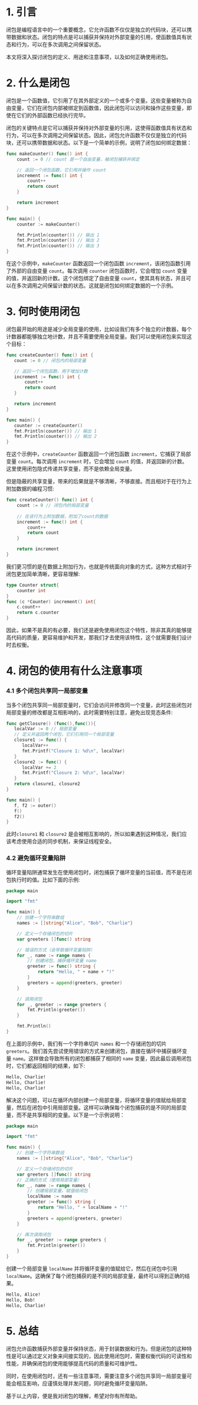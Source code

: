 # 1. 引言
闭包是编程语言中的一个重要概念，它允许函数不仅仅是独立的代码块，还可以携带数据和状态。闭包的特点是可以捕获并保持对外部变量的引用，使函数值具有状态和行为，可以在多次调用之间保留状态。

本文将深入探讨闭包的定义、用途和注意事项，以及如何正确使用闭包。

# 2. 什么是闭包
闭包是一个函数值，它引用了在其外部定义的一个或多个变量。这些变量被称为自由变量，它们在闭包内部被绑定到函数值，因此闭包可以访问和操作这些变量，即使在它们的外部函数已经执行完毕。

闭包的关键特点是它可以捕获并保持对外部变量的引用，这使得函数值具有状态和行为，可以在多次调用之间保留状态。因此，闭包允许函数不仅仅是独立的代码块，还可以携带数据和状态。以下是一个简单的示例，说明了闭包如何绑定数据：
```go
func makeCounter() func() int {
    count := 0 // count 是一个自由变量，被闭包捕获并绑定

    // 返回一个闭包函数，它引用并操作 count
    increment := func() int {
        count++
        return count
    }

    return increment
}

func main() {
    counter := makeCounter()

    fmt.Println(counter()) // 输出 1
    fmt.Println(counter()) // 输出 2
    fmt.Println(counter()) // 输出 3
}
```
在这个示例中，`makeCounter` 函数返回一个闭包函数 `increment`，该闭包函数引用了外部的自由变量 `count`。每次调用 `counter` 闭包函数时，它会增加 `count` 变量的值，并返回新的计数。这个闭包绑定了自由变量 `count`，使其具有状态，并且可以在多次调用之间保留计数的状态。这就是闭包如何绑定数据的一个示例。

# 3. 何时使用闭包
闭包最开始的用途是减少全局变量的使用，比如设我们有多个独立的计数器，每个计数器都能够独立地计数，并且不需要使用全局变量。我们可以使用闭包来实现这个目标：
 ```go
func createCounter() func() int {
    count := 0 // 闭包内的局部变量

    // 返回一个闭包函数，用于增加计数
    increment := func() int {
        count++
        return count
    }

    return increment
}

func main() {
    counter := createCounter()
    fmt.Println(counter()) // 输出 1
    fmt.Println(counter()) // 输出 2
}
```

在这个示例中，`createCounter` 函数返回一个闭包函数 `increment`，它捕获了局部变量 `count`。每次调用 `increment` 时，它会增加 `count` 的值，并返回新的计数。这里使用闭包隐式传递共享变量，而不是依赖全局变量。

但是隐蔽的共享变量，带来的后果就是不够清晰，不够直接。而且相对于在行为上附加数据的编程习惯:
```go
func createCounter() func() int {
    count := 0 // 闭包内的局部变量
    
    // 在该行为上附加数据，附加了count的数据
    increment := func() int {
        count++
        return count
    }

    return increment
}
```
我们更习惯的是在数据上附加行为，也就是传统面向对象的方式，这种方式相对于闭包更加简单清晰，更容易理解:
```go
type Counter struct{
    counter int
}
func (c *Counter) increment() int{
    c.count++
    return c.counter
}
```
因此，如果不是真的有必要，我们还是避免使用闭包这个特性，除非其真的能够提高代码的质量，更容易维护和开发，那我们才去使用该特性，这个就需要我们设计时去权衡。

# 4. 闭包的使用有什么注意事项
### 4.1 多个闭包共享同一局部变量
当多个闭包共享同一局部变量时，它们会访问并修改同一个变量，此时这些闭包对局部变量的修改都是互相影响的，此时需要特别注意，避免出现竞态条件:
```go
func getClosure() (func(),func()){
   localVar := 0 // 局部变量
   // 定义并返回两个闭包，它们引用同一个局部变量
   closure1 := func() {
      localVar++
      fmt.Printf("Closure 1: %d\n", localVar)
   }
   closure2 := func() {
      localVar += 2
      fmt.Printf("Closure 2: %d\n", localVar)
   }
   return closure1, closure2
}

func main() {
   f, f2 := outer()
   f()
   f2()
}
```
此时`closure1` 和 `closure2` 是会被相互影响的，所以如果遇到这种情况，我们应该考虑使用合适的同步机制，来保证线程安全。

### 4.2 避免循环变量陷阱

循环变量陷阱通常发生在使用闭包时，闭包捕获了循环变量的当前值，而不是在闭包执行时的值。比如下面的示例:
```go
package main

import "fmt"

func main() {
    // 创建一个字符串数组
    names := []string{"Alice", "Bob", "Charlie"}

    // 定义一个存储闭包的切片
    var greeters []func() string

    // 错误的方式（会导致循环变量陷阱）
    for _, name := range names {
        // 创建闭包，捕获循环变量 name
        greeter := func() string {
            return "Hello, " + name + "!"
        }
        greeters = append(greeters, greeter)
    }

    // 调用闭包
    for _, greeter := range greeters {
        fmt.Println(greeter())
    }

    fmt.Println()
}
```
在上面的示例中，我们有一个字符串切片 `names` 和一个存储闭包的切片 `greeters`。我们首先尝试使用错误的方式来创建闭包，直接在循环中捕获循环变量 `name`。这样做会导致所有的闭包都捕获了相同的 `name` 变量，因此最后调用闭包时，它们都返回相同的结果，如下:
```txt
Hello, Charlie!
Hello, Charlie!
Hello, Charlie!
```

解决这个问题，可以在循环内部创建一个局部变量，将循环变量的值赋给局部变量，然后在闭包中引用局部变量。这样可以确保每个闭包捕获的是不同的局部变量，而不是共享相同的变量。以下是一个示例说明：
```go
package main

import "fmt"

func main() {
    // 创建一个字符串数组
    names := []string{"Alice", "Bob", "Charlie"}

    // 定义一个存储闭包的切片
    var greeters []func() string
    // 正确的方式（使用局部变量）
    for _, name := range names {
        // 创建局部变量，赋值给闭包
        localName := name
        greeter := func() string {
            return "Hello, " + localName + "!"
        }
        greeters = append(greeters, greeter)
    }

    // 再次调用闭包
    for _, greeter := range greeters {
        fmt.Println(greeter())
    }
}
```
创建一个局部变量 `localName` 并将循环变量的值赋给它，然后在闭包中引用 `localName`。这确保了每个闭包捕获的是不同的局部变量，最终可以得到正确的结果。
```txt
Hello, Alice!
Hello, Bob!
Hello, Charlie!
```

# 5. 总结

闭包允许函数捕获外部变量并保持状态，用于封装数据和行为。但是闭包的这种特性是可以通过定义对象来间接实现的，因此使用闭包时，需要权衡代码的可读性和性能，并确保闭包的使用能够提高代码的质量和可维护性。

同时，在使用闭包时，还有一些注意事项，需要注意多个闭包共享同一局部变量可能会相互影响，应谨慎处理并发问题，同时避免循环变量陷阱。

基于以上内容，便是我对闭包的理解，希望对你有所帮助。

